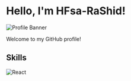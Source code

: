# Hello, I'm HFsa-RaShid!

![Profile Banner](Blue%20Animated%20Developer%20Conference%20Video%20(3).gif)

Welcome to my GitHub profile!

## Skills
![React](https://img.shields.io/badge/-React-61DAFB?logo=react&logoColor=white&style=for-the-badge)
